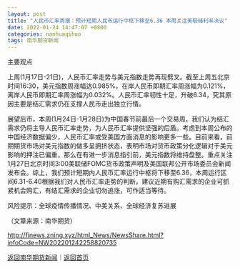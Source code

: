 ```yaml
---
layout: post
title: "人民币汇率周报：预计短期人民币运行中枢下移至6.36 本周关注美联储利率决议"
date: 2022-01-24 14:47:07 +0800
categories: nanhuaqihuo
tags: 南华期货新闻
---
```

<p>主要观点</p>
 <p>上周(1月17日-21日)，人民币汇率走势与美元指数走势再现劈叉。截至上周五北京时间16:30，美元指数周涨幅达0.985%，在岸人民币即期汇率周涨幅为0.121%，离岸人民币即期汇率周涨幅为0.032%。人民币汇率韧性十足，升破6.34，究其原因主要是结汇需求仍在支撑人民币走出独立行情。</p>
 <p>展望后市，本周(1月24日-1月28日)为中国春节前最后一个交易周，我们认为结汇需求仍将主导人民币汇率走势，为人民币汇率提供坚强的后盾。考虑到本周公布的中国经济数据偏少，人民币汇率或受美国方面消息的影响更多一些。目前来看，前期期货市场对美元指数的做多呈拥挤状态，表明市场对货币政策分化逻辑对于美元影响的押注已偏重，那么在有进一步消息指引前，美元指数将维持盘整。重点关注1月27日北京时间3:00美联储FOMC货币政策声明及美国联邦公开市场委员会新闻发布会。综上，我们预计短期内人民币汇率运行中枢将下移至6.36，本周运行区间6.31-6.40根据我们对人民币汇率走势的判断，建议近期有购汇需求的企业可抓紧机会购汇，有结汇需求的企业切勿追涨，可作适当等待。</p>
 <p>风险提示：全球疫情传播情况、中美关系、全球经济复苏进展</p><p class="em_media">（文章来源：南华期货）</p>

<http://finews.zning.xyz/html_News/NewsShare.html?infoCode=NW202201242258820735>

[返回南华期货新闻](//finews.withounder.com/category/nanhuaqihuo.html)｜[返回首页](//finews.withounder.com/)